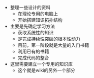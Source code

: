 * 整理一些设计的资料
	* 在理论专用的电脑上
	* 开始搭建知识拓扑结构
* 主要是先确定学习方法
	* 获取系统性的知识
	* 是完成持续性突破的根本性动力
	* 目前，第一阶段就是大量的入门书籍
	* 利用已有的书籍
	* 完成代码的整合
* 这里需要建立一个专用的知识库
	* 这个就是wiki的另外一个部分